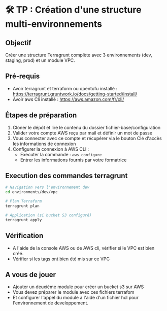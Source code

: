 # 🛠️ TP : Création d'une structure multi-environnements

## Objectif

Créer une structure Terragrunt complète avec 3 environnements (dev, staging, prod) et un module VPC.

## Pré-requis

* Avoir terragrunt et terraform ou opentofu installé : https://terragrunt.gruntwork.io/docs/getting-started/install/
* Avoir aws Cli installé : https://aws.amazon.com/fr/cli/

## Étapes de préparation

1. Cloner le dépôt et lire le contenu du dossier fichier-base/configuration
2. Valider votre compte AWS reçu par mail et définir un mot de passe
3. Vous connecter avec ce compte et récupérer via le bouton Clé d'accès les informations de connexion 
4. Configurer la connexion à AWS CLI :
   * Executer la commande : `aws configure`
   * Entrer les informations fournis par votre formatrice


## Execution des commandes terragrunt
```bash
# Navigation vers l'environnement dev
cd environments/dev/vpc

# Plan Terraform
terragrunt plan

# Application (si bucket S3 configuré)
terragrunt apply
```

## Vérification

* A l'aide de la console AWS ou de AWS cli, vérifier si le VPC est bien créé.
* Vérifier si les tags ont bien été mis sur ce VPC

## A vous de jouer

* Ajouter un deuxième module pour créer un bucket s3 sur AWS
* Vous devez préparer le module avec ces fichiers terrafom
* Et configurer l'appel du module a l'aide d'un fichier hcl pour l'environnement de developpement.
